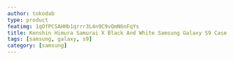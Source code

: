 ```yaml
---
author: tokodab
type: product
featimg: 1qOfPCSAHHb1qrrr3L4n9C9vQmN6nFqYs
title: Kenshin Himura Samurai X Black And White Samsung Galaxy S9 Case
tags: [samsung, galaxy, s9]
category: [samsung]
---
```

